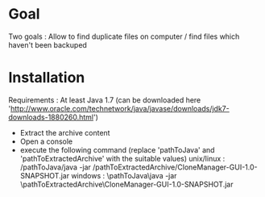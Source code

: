 Goal
============
Two goals : Allow to find duplicate files on computer / find files which haven't been backuped

Installation
============
Requirements : At least Java 1.7 (can be downloaded here 'http://www.oracle.com/technetwork/java/javase/downloads/jdk7-downloads-1880260.html')

- Extract the archive content
- Open a console
- execute the following command (replace 'pathToJava' and 'pathToExtractedArchive' with the suitable values)
	unix/linux : /pathToJava/java -jar /pathToExtractedArchive/CloneManager-GUI-1.0-SNAPSHOT.jar
	windows : \pathToJava\java -jar \pathToExtractedArchive\CloneManager-GUI-1.0-SNAPSHOT.jar

